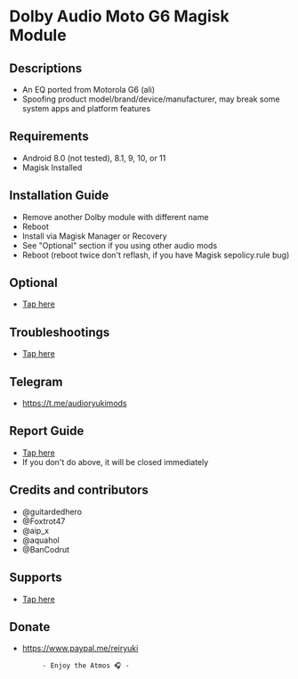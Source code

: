 # Dolby Audio Moto G6 Magisk Module

## Descriptions
- An EQ ported from Motorola G6 (ali)
- Spoofing product model/brand/device/manufacturer, may break some system apps and platform features

## Requirements
- Android 8.0 (not tested), 8.1, 9, 10, or 11
- Magisk Installed

## Installation Guide
- Remove another Dolby module with different name
- Reboot
- Install via Magisk Manager or Recovery
- See "Optional" section if you using other audio mods
- Reboot (reboot twice don't reflash, if you have Magisk sepolicy.rule bug)

## Optional
- [Tap here](https://t.me/audioryukimods/2616)

## Troubleshootings
- [Tap here](https://t.me/audioryukimods/2617)

## Telegram
- https://t.me/audioryukimods

## Report Guide
- [Tap here](https://t.me/audioryukimods/2618)
- If you don't do above, it will be closed immediately

## Credits and contributors
- @guitardedhero
- @Foxtrot47
- @aip_x
- @aquahol
- @BanCodrut

## Supports
- [Tap here](https://t.me/audioryukimods/2619)

## Donate
- https://www.paypal.me/reiryuki


           - Enjoy the Atmos 🎧 -




